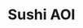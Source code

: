 ---
layout: place
title: "Sushi AOI"
permalink: /district-of-columbia/washington/sushi-aoi.html
stateAbbr: DC
stateName: District of Columbia
cityName: Washington
seo:
  name: "Sushi AOI"
  type: Restaurant
  links: http://www.thesushiaoi.com/
description: "Colorful spot serving rolls, vegetarian entrees & noodle dishes, with a happy hour. Sushi AOI serves delicious sushi in Washington, District of Columbia. Try fresh Japanese dishes for a great dining experience. Available for takeout, delivery, lunch, and dinner."
place_id: ChIJkegJ-JO3t4kRZXSWL46fp3I
photos:
  - name: >-
      places/ChIJkegJ-JO3t4kRZXSWL46fp3I/photos/AeeoHcJzOHkluBo80Ana1xBVKFrOXCGg_A3vnxA6_opAqvYAZEp86DFD7FIEYrqsLbyqxgVJuSZZVlQtOw125NnQGTc8i4s0-PjdxtfFu284ZD4NhlQkBKBTh7508vjzZgpGet9c00EuS8QxETFDoIRnAyX1evEloncaG6IvbNLXArUmY-dEx1LYq6skKcTPmdhhutML4ui-P6UPzpwA2BybE_1WBANjzeWeJDtBwC7O-scowZDi2-uk57uES3sfjvQmRzhZYMvpyiJwTbz5Pdyi5jsr2TdGA6WeIuX5mPETbgQIHA
    widthPx: 3024
    heightPx: 4032
    authorAttributions:
      - displayName: Sushi AOI
        uri: https://maps.google.com/maps/contrib/118021472845649395310
        photoUri: >-
          https://lh3.googleusercontent.com/a-/ALV-UjXRcwPpnDMn3QgQ3ckmty6wWRN2VfPH2nsQuzxtj2I7n1oXHp8_=s100-p-k-no-mo
    flagContentUri: >-
      https://www.google.com/local/imagery/report/?cb_client=maps_api_places.places_api&image_key=!1e10!2sAF1QipPNJW3lZoSCj6Uqa6TiR2qfspo5eZLIXb23XSTs&hl=en-US
    googleMapsUri: >-
      https://www.google.com/maps/place//data=!3m4!1e2!3m2!1sAF1QipPNJW3lZoSCj6Uqa6TiR2qfspo5eZLIXb23XSTs!2e10!4m2!3m1!1s0x89b7b793f809e891:0x72a79f8e2f967465
  - name: >-
      places/ChIJkegJ-JO3t4kRZXSWL46fp3I/photos/AeeoHcJFnKVkMBQvGM4feP63AT2A11VAaOtfhnGqkakwxhg7JE2r49zIoGoieWX04llRy0MRYKJY8yJANPXYQxH1y8yjLzFAQQR_95RnrkPZ1dg890x3hV7rJzit8-YDTWcyG2oXXP5AIgAm7hT-Df1RdVwL5bz2zR2iOBghtVJNht7twXLVoK0DSE_G5WC7rP-VF_q1eWC0Kz1ssoUy69Z8JocPT-2EmQojp_WrFDgDJbVyahlIAwp1IjIQiqQHLo2qnGfdp7p69NXPkVcVhNRuDb1cJzS_0v-fqv9F517R7FOC-A
    widthPx: 3024
    heightPx: 1702
    authorAttributions:
      - displayName: Sushi AOI
        uri: https://maps.google.com/maps/contrib/118021472845649395310
        photoUri: >-
          https://lh3.googleusercontent.com/a-/ALV-UjXRcwPpnDMn3QgQ3ckmty6wWRN2VfPH2nsQuzxtj2I7n1oXHp8_=s100-p-k-no-mo
    flagContentUri: >-
      https://www.google.com/local/imagery/report/?cb_client=maps_api_places.places_api&image_key=!1e10!2sAF1QipMD16njhj3Mr0nY_jfymGi9gkMfN9STLB6s0AAp&hl=en-US
    googleMapsUri: >-
      https://www.google.com/maps/place//data=!3m4!1e2!3m2!1sAF1QipMD16njhj3Mr0nY_jfymGi9gkMfN9STLB6s0AAp!2e10!4m2!3m1!1s0x89b7b793f809e891:0x72a79f8e2f967465
  - name: >-
      places/ChIJkegJ-JO3t4kRZXSWL46fp3I/photos/AeeoHcKCJ7buZw9Sxc5JV5Q_7vW-9tGvkql-RwlENfJt4Ieu5FKqRx_3MQBB_wamF_wSC7bLwqtMVMh9wFwW97o7EbOu9vm3hRivKDqyQmyxMs9Vmfdv5UWfEoXc3rvvDWcxmfjkRHD-0rS4whAvSqTPrqqoegILNhY7g-qHLutnhoF5bGHNFcAzoUPg547UW35z8O30VCMWsUUNVfUJ68qAeaQswUJ5Sq_dmwnUW0EpiePDwwlsRHefDj8rP3iaffpR34iUIquds6N5_YiMzzhY3ljEzCHdB5sXY1CkxN7sfnbl0J-B5q5XirQ-CuwIu_G9R5Ac1SfSEB0S6hANmjXuiFpf9LfewaBtuTwOOQFNI_U2Zi_jj54Z2o3tHr4RITp8HrVGo469Sx4nyKXitzk1u7nzIj_6ibjkxx367l3vo3oWZ8l1
    widthPx: 3072
    heightPx: 4080
    authorAttributions:
      - displayName: Bill W
        uri: https://maps.google.com/maps/contrib/116358471043739367465
        photoUri: >-
          https://lh3.googleusercontent.com/a/ACg8ocI5fn22bspcrTeyhO3YjvkZpQmVJxoOEErGiWExmNleiSu0uZ8=s100-p-k-no-mo
    flagContentUri: >-
      https://www.google.com/local/imagery/report/?cb_client=maps_api_places.places_api&image_key=!1e10!2sCIHM0ogKEICAgMDw4r6BiAE&hl=en-US
    googleMapsUri: >-
      https://www.google.com/maps/place//data=!3m4!1e2!3m2!1sCIHM0ogKEICAgMDw4r6BiAE!2e10!4m2!3m1!1s0x89b7b793f809e891:0x72a79f8e2f967465
  - name: >-
      places/ChIJkegJ-JO3t4kRZXSWL46fp3I/photos/AeeoHcJUr82KV-LEO5ota1MGNQufEnM7Q5vjGunCNgs0f1n-9g9GP8Rk1D7TsaKYg5G91RO1mvkhZKQAF3LMfHvqjanjJFIip19xRaWgrOC03NKIxxCevyIiiboFuItg-abvvBl3hjq7bmNx8eAK4zWzB6QGSZFmTgBAgEO0ZTzMNclTDJyBHbtcnXMi8k0uwdUNQ_Lsc236pVpfI5-Thr0RnNXABs1ku12BejW_vQiksRC9gDRh3RzRoVdUAySGWHcq90WAYgufsljTD5aRIDIOtnqpJRF2RyNHuk4n6KUiwzq-J6QKS6pjUhss2B5chYvaOIP9GCZ5pTi25KmY7bXi7JgMFXf5Te0R7knF_Y6wCihErxeB4eRwwnThAkiISzhvEPX7WhhzM31senFLCOW5Eoq1ZbWokNcv8HtQlaxUa7kH8A
    widthPx: 3000
    heightPx: 4000
    authorAttributions:
      - displayName: Mahdi Shirvin
        uri: https://maps.google.com/maps/contrib/101239995568201202249
        photoUri: >-
          https://lh3.googleusercontent.com/a-/ALV-UjVuq-Qy-d4EVlOOTfL2RS_EAnepBGyVE5aYJJ_r0Vc_F4-c980N=s100-p-k-no-mo
    flagContentUri: >-
      https://www.google.com/local/imagery/report/?cb_client=maps_api_places.places_api&image_key=!1e10!2sCIHM0ogKEICAgMCA0-SPSA&hl=en-US
    googleMapsUri: >-
      https://www.google.com/maps/place//data=!3m4!1e2!3m2!1sCIHM0ogKEICAgMCA0-SPSA!2e10!4m2!3m1!1s0x89b7b793f809e891:0x72a79f8e2f967465
  - name: >-
      places/ChIJkegJ-JO3t4kRZXSWL46fp3I/photos/AeeoHcI87aeX8ie7WcdPAunTjWsXqvQySXSxU5XQz-E82Rcp1Dr3YJG4xmwiP8IEKmCyFKMj8wHTT5yhHcRTgJa0RnlSpcoriPPIpbtzhYtMnpXh70GQpMlvVNRUTlJuLS8JNnf2FEL1PZ8Xelhl2uoYVDTEfaDD4vpWKWVCtm3WFa8pscHodmBy5DrvkGOlvxNB54ZBU8KRzYXSWikv6xN5HfoWs1wQ92muYq7Wn_sQ655rAtaT2nDumUc0n2ngE65z8zBmNDQIkYQbLGdVbAgP7YkaMxdcM4msOkjOFAXP8VJYicunk6xjiltLYpgqcZ_As9e9InWNG5ht36ZJg8FuQS7jiLPdHttExnVcnOkf6IJmJtHLQ5qN2TnoI8-hCLnNdGMnfwPFmAfTFLgF-feDsaqeIm4HZoiJRq6kG4RwWr5Qi-zW
    widthPx: 3600
    heightPx: 4800
    authorAttributions:
      - displayName: blacktaurenz Cha
        uri: https://maps.google.com/maps/contrib/111683584782042078121
        photoUri: >-
          https://lh3.googleusercontent.com/a-/ALV-UjXLXMNosjQ82f_LhqOCK6FUULHxydBw05aSwRJqepdrkvuVDqEA=s100-p-k-no-mo
    flagContentUri: >-
      https://www.google.com/local/imagery/report/?cb_client=maps_api_places.places_api&image_key=!1e10!2sCIHM0ogKEICAgMCo1a3szgE&hl=en-US
    googleMapsUri: >-
      https://www.google.com/maps/place//data=!3m4!1e2!3m2!1sCIHM0ogKEICAgMCo1a3szgE!2e10!4m2!3m1!1s0x89b7b793f809e891:0x72a79f8e2f967465
  - name: >-
      places/ChIJkegJ-JO3t4kRZXSWL46fp3I/photos/AeeoHcIMSgYMrHCvMgw9tbnAqliFTm4LnWG9PU6HGhjxLQtiO8VF-Ytetd0ndj78uq1yZKvhuDQbbuaI2cc8hNE1ROGCjYYpODcPa78nr1D7UDdMdt4OFMvcJxbypwYRWhIvavSmvhOwVWod7_WBzaY6gm-5dEppEc0RXYSmoxVD26roZMko8wOk1aNdqnlqM-69Uu4CEpP6lO1aNtCT1heok7G-jKdxiZF_PT46-D0dMcNVOWOlqIwf8DpBW9KRbULCQe1bGWXY3yQ0acv1ewYz8SfFeEsBef2pvNSgAejjB1seXA
    widthPx: 3600
    heightPx: 4800
    authorAttributions:
      - displayName: Sushi AOI
        uri: https://maps.google.com/maps/contrib/118021472845649395310
        photoUri: >-
          https://lh3.googleusercontent.com/a-/ALV-UjXRcwPpnDMn3QgQ3ckmty6wWRN2VfPH2nsQuzxtj2I7n1oXHp8_=s100-p-k-no-mo
    flagContentUri: >-
      https://www.google.com/local/imagery/report/?cb_client=maps_api_places.places_api&image_key=!1e10!2sAF1QipP-u-IyPJc1-v-9oWDiDU0AVIMhEP3_y0A32JDZ&hl=en-US
    googleMapsUri: >-
      https://www.google.com/maps/place//data=!3m4!1e2!3m2!1sAF1QipP-u-IyPJc1-v-9oWDiDU0AVIMhEP3_y0A32JDZ!2e10!4m2!3m1!1s0x89b7b793f809e891:0x72a79f8e2f967465
  - name: >-
      places/ChIJkegJ-JO3t4kRZXSWL46fp3I/photos/AeeoHcK1VFFjKSor_NDUCWtVKm596ihP_VdWP0ZbC-abWRtuq_5rsqIYYzaGjTRJduy0Tb7Xvjrni4gidmj06GKEimpO4MhRhZPnffbt-kUKLquYT47szoMrdXp1npcu1FsxmvXxmRPhY5JWTBH79o7wUDRruLQ6MUbbd4BUs2K8AL1G2wbN4nNnt-gthPWoY7ol_n_pAjhLXj5HyWalfkcbU7T1ddij2xUxCO5BLJDUZ-WykzptIkJzXaIlZsL33CwFwu_mEGsyMvzch7TzrLD0bep2PPd25C6RGFHFKldX69knC_A0Z2jXdZbFSHqpixD2mX3TVG9nmOfCFmjv4QS-EqZZxDzTDWlKtgMQ12c4zRsvHYHhzTBeJbkmw8qzXeTmphAx8Q0GDb0QYAebdr9ARJERAwwoIU1QcHpcyO-pn_XS_v6M
    widthPx: 3072
    heightPx: 4080
    authorAttributions:
      - displayName: Rajiv Sukumar
        uri: https://maps.google.com/maps/contrib/116482744388681496894
        photoUri: >-
          https://lh3.googleusercontent.com/a-/ALV-UjUb9fot3jVOKBCJvAyvjnS41zWDUmlebGV9M0W00CZKXditZvkARQ=s100-p-k-no-mo
    flagContentUri: >-
      https://www.google.com/local/imagery/report/?cb_client=maps_api_places.places_api&image_key=!1e10!2sCIHM0ogKEICAgICO5uKLvAE&hl=en-US
    googleMapsUri: >-
      https://www.google.com/maps/place//data=!3m4!1e2!3m2!1sCIHM0ogKEICAgICO5uKLvAE!2e10!4m2!3m1!1s0x89b7b793f809e891:0x72a79f8e2f967465
  - name: >-
      places/ChIJkegJ-JO3t4kRZXSWL46fp3I/photos/AeeoHcJkZsxALfEJePFSq2GhlSFABSJU_4yLLva0YYkdYS2y6x3Ca98er_2Rk94VZfSeAg6v_uatkTfVa9M_wU9hLpvbfLdLIZPe4QHDvfB2YeqD5eUt7DQNpyROF2Pj5t8L_ZS2pxJbksgoYlgh7ltAc1AaYgJjV_nrYnJ-4-sLhFx9lIksn3wY42Nze0Lr1SoAqkWr-oCAHMElQCyyeko7sJ7d_OpS6Z2l5_iMouSH3jh_bbtzV1HBi6NnVXzJKNqkj_xu44r8TiVUSRlRduzKwPP9z84NJ5I0QO3Yqi90UTl1ag
    widthPx: 1080
    heightPx: 1081
    authorAttributions:
      - displayName: Sushi AOI
        uri: https://maps.google.com/maps/contrib/118021472845649395310
        photoUri: >-
          https://lh3.googleusercontent.com/a-/ALV-UjXRcwPpnDMn3QgQ3ckmty6wWRN2VfPH2nsQuzxtj2I7n1oXHp8_=s100-p-k-no-mo
    flagContentUri: >-
      https://www.google.com/local/imagery/report/?cb_client=maps_api_places.places_api&image_key=!1e10!2sAF1QipNJeN-kjt-1lrrQo6Gtv-IWIiZvnyxmV1JpMaSA&hl=en-US
    googleMapsUri: >-
      https://www.google.com/maps/place//data=!3m4!1e2!3m2!1sAF1QipNJeN-kjt-1lrrQo6Gtv-IWIiZvnyxmV1JpMaSA!2e10!4m2!3m1!1s0x89b7b793f809e891:0x72a79f8e2f967465
  - name: >-
      places/ChIJkegJ-JO3t4kRZXSWL46fp3I/photos/AeeoHcLFFgioP3E1qajl35jEEl27xHHQujA_lXlaofrWtCexF7AmZoQyxqqUarx2-ZCi0gl8yCkONET-Wl5PgQISHoDEIeuJQRvaQBOpWLy-a3i0yHyAXn7PDOqcCraraoiatQGPS-jrwv5521qpTciE_h1DI2eDp7fNs6YMOwfkABo1NrCysboJHkKz9T9ckav5IooFtdcpm31AaR16olt0-wtEr2TWRwwEgWhUiLpLa3u2DaGnW_RViYD_q5f-Chx-5Qad0zvtpKh3yHl0pQ52yZF2SuWeyF_GmPOjUX-SFewpU1X7unCKXwisrDlZ0vc7SiyFw-1y3daUrvl-C8siGPCmnu2PXcUfTGieuYbwpGOLUfH8XnsxHOBCnuUHM3n9kqyY839WTlzx6vhje32Jq5GmmTqKsz_5jUwRsuprKEk
    widthPx: 4032
    heightPx: 3024
    authorAttributions:
      - displayName: Jorge J. Garcia
        uri: https://maps.google.com/maps/contrib/107250347986767129235
        photoUri: >-
          https://lh3.googleusercontent.com/a-/ALV-UjUnE9dgzgOyRLACfTr2uMPkA4zwRKZV8NS8BpRH_HBDeDwBcKo4=s100-p-k-no-mo
    flagContentUri: >-
      https://www.google.com/local/imagery/report/?cb_client=maps_api_places.places_api&image_key=!1e10!2sCIHM0ogKEICAgMDQ-P2TWw&hl=en-US
    googleMapsUri: >-
      https://www.google.com/maps/place//data=!3m4!1e2!3m2!1sCIHM0ogKEICAgMDQ-P2TWw!2e10!4m2!3m1!1s0x89b7b793f809e891:0x72a79f8e2f967465
  - name: >-
      places/ChIJkegJ-JO3t4kRZXSWL46fp3I/photos/AeeoHcIOdb7fFL6PlGrX76IcW8EmX9_pbNOEBw-UIj_fbUp8LqPljg5UR-glX1aAmpVAd9bTzNt9N6hGm_1jHl0Bxz6LxF4fZFgPAyjvmIoCFpa76PUdNqthbBBY2NIoehdLMIb33TIQ7EVSWSe6UbJof3L1v4fb094ztyNdoQ1TftUj_5MqpvSCdm2rlkvKSF7p_QyckoAOLFfe-_I6cKMxAwE1nKv2XgSHCf8lq8uNJGfjEDgtPBsAaSLqF5jhU-NVSfkWOCIlAW3l2OPW41fpVX_nX_WHU2vTPbFwIf8C9zV1zODuC1PKAJPpOx0XiGYcEEGN8Jn6Xl643Xmz7kW4yB5v_Juf4D5lEnI0hMwPVdZLocM0jsF8rZ1Fh9JLFfm3cyU2X2otYPpviGVnZaBTJQZcLKiF5tA-jM0_pK10oHQQ0Q
    widthPx: 3024
    heightPx: 4032
    authorAttributions:
      - displayName: Shuchanan Sangrat
        uri: https://maps.google.com/maps/contrib/109102589597390034718
        photoUri: >-
          https://lh3.googleusercontent.com/a-/ALV-UjWQ3zJ-iI9nuGezfsrFIT30l_9h3DLEdlpodA74NCfVd_TKs7bS=s100-p-k-no-mo
    flagContentUri: >-
      https://www.google.com/local/imagery/report/?cb_client=maps_api_places.places_api&image_key=!1e10!2sCIHM0ogKEICAgIC3v8aiBA&hl=en-US
    googleMapsUri: >-
      https://www.google.com/maps/place//data=!3m4!1e2!3m2!1sCIHM0ogKEICAgIC3v8aiBA!2e10!4m2!3m1!1s0x89b7b793f809e891:0x72a79f8e2f967465
address: 1100 New York Ave NW, Washington, DC 20005, USA
street: 1100 New York Ave NW
city: Washington
state: DC
zip: '20005'
country: USA
neighborhood: Northwest Washington
latitude: '38.900610'
longitude: '-77.027639'
accessibility_options:
  wheelchairAccessibleEntrance: true
  wheelchairAccessibleSeating: true
business_status: OPERATIONAL
name: Sushi AOI
google_maps_links:
  directionsUri: >-
    https://www.google.com/maps/dir//''/data=!4m7!4m6!1m1!4e2!1m2!1m1!1s0x89b7b793f809e891:0x72a79f8e2f967465!3e0
  placeUri: https://maps.google.com/?cid=8261747474467026021
  writeAReviewUri: >-
    https://www.google.com/maps/place//data=!4m3!3m2!1s0x89b7b793f809e891:0x72a79f8e2f967465!12e1
  reviewsUri: >-
    https://www.google.com/maps/place//data=!4m4!3m3!1s0x89b7b793f809e891:0x72a79f8e2f967465!9m1!1b1
  photosUri: >-
    https://www.google.com/maps/place//data=!4m3!3m2!1s0x89b7b793f809e891:0x72a79f8e2f967465!10e5
primary_type: Sushi Restaurant
opening_hours:
  regular: null
  current: null
secondary_opening_hours:
  regular:
    weekdayDescriptions: null
    type: null
  current:
    weekdayDescriptions: null
    type: null
phone: (202) 408-7770
price_level: PRICE_LEVEL_MODERATE
price_range: $20 &ndash; $30
rating: '4.3'
rating_count: 0
website: http://www.thesushiaoi.com/
reviews:
  - name: >-
      places/ChIJkegJ-JO3t4kRZXSWL46fp3I/reviews/ChdDSUhNMG9nS0VJQ0FnTUR3b01pand3RRAB
    relativePublishTimeDescription: 3 weeks ago
    rating: 4
    text:
      text: >-
        A fun spot and so close to Metro Center. Staff is super friendly and the
        service is quick. We loved everything, except the rice which seemed
        slightly old and dry. I'm sure it was not the norm considering how good
        everything else was.
      languageCode: en
    originalText:
      text: >-
        A fun spot and so close to Metro Center. Staff is super friendly and the
        service is quick. We loved everything, except the rice which seemed
        slightly old and dry. I'm sure it was not the norm considering how good
        everything else was.
      languageCode: en
    authorAttribution:
      displayName: Jim Williams
      uri: https://www.google.com/maps/contrib/105183826368928861093/reviews
      photoUri: >-
        https://lh3.googleusercontent.com/a/ACg8ocLdH-4jtykvA5gSocc6dYJqvzUCtENWvBXz2L18h-DNktrQfw=s128-c0x00000000-cc-rp-mo-ba4
    publishTime: '2025-03-22T15:15:53.196393Z'
    flagContentUri: >-
      https://www.google.com/local/review/rap/report?postId=ChdDSUhNMG9nS0VJQ0FnTUR3b01pand3RRAB&d=17924085&t=1
    googleMapsUri: >-
      https://www.google.com/maps/reviews/data=!4m6!14m5!1m4!2m3!1sChdDSUhNMG9nS0VJQ0FnTUR3b01pand3RRAB!2m1!1s0x89b7b793f809e891:0x72a79f8e2f967465
  - name: >-
      places/ChIJkegJ-JO3t4kRZXSWL46fp3I/reviews/ChZDSUhNMG9nS0VJQ0FnTUNJa3BYQVBnEAE
    relativePublishTimeDescription: a week ago
    rating: 4
    text:
      text: >-
        The restaurant was super cute! In a very nice location, across
        citycenter and near the metro center stop. Sushi was good, the eel
        avocado and scallop rolls were delicious but the spicy salmon and tuna
        were just okay. A bit pricy for 4 rolls, I felt the quality didn’t quite
        match up but still had a great experience!
      languageCode: en
    originalText:
      text: >-
        The restaurant was super cute! In a very nice location, across
        citycenter and near the metro center stop. Sushi was good, the eel
        avocado and scallop rolls were delicious but the spicy salmon and tuna
        were just okay. A bit pricy for 4 rolls, I felt the quality didn’t quite
        match up but still had a great experience!
      languageCode: en
    authorAttribution:
      displayName: Jiji Ong
      uri: https://www.google.com/maps/contrib/116382454500138137399/reviews
      photoUri: >-
        https://lh3.googleusercontent.com/a/ACg8ocLLD1qkIOs2bvdW0aooRHG333zZjusrLZN6BIm2Yu1WLcD23w=s128-c0x00000000-cc-rp-mo
    publishTime: '2025-03-31T17:49:55.099438Z'
    flagContentUri: >-
      https://www.google.com/local/review/rap/report?postId=ChZDSUhNMG9nS0VJQ0FnTUNJa3BYQVBnEAE&d=17924085&t=1
    googleMapsUri: >-
      https://www.google.com/maps/reviews/data=!4m6!14m5!1m4!2m3!1sChZDSUhNMG9nS0VJQ0FnTUNJa3BYQVBnEAE!2m1!1s0x89b7b793f809e891:0x72a79f8e2f967465
  - name: >-
      places/ChIJkegJ-JO3t4kRZXSWL46fp3I/reviews/ChZDSUhNMG9nS0VJQ0FnTUR3NHI2QmNBEAE
    relativePublishTimeDescription: 2 weeks ago
    rating: 5
    text:
      text: >-
        One of the best in the US without a question.

        The sushi deluxe entree was nothing short of phenomenal. Spicy white
        tuna is always a hit. Thank you to the staff and the chefs. Will be back
        again when I am up in DC.
      languageCode: en
    originalText:
      text: >-
        One of the best in the US without a question.

        The sushi deluxe entree was nothing short of phenomenal. Spicy white
        tuna is always a hit. Thank you to the staff and the chefs. Will be back
        again when I am up in DC.
      languageCode: en
    authorAttribution:
      displayName: Bill W
      uri: https://www.google.com/maps/contrib/116358471043739367465/reviews
      photoUri: >-
        https://lh3.googleusercontent.com/a/ACg8ocI5fn22bspcrTeyhO3YjvkZpQmVJxoOEErGiWExmNleiSu0uZ8=s128-c0x00000000-cc-rp-mo-ba4
    publishTime: '2025-03-24T23:37:43.216064Z'
    flagContentUri: >-
      https://www.google.com/local/review/rap/report?postId=ChZDSUhNMG9nS0VJQ0FnTUR3NHI2QmNBEAE&d=17924085&t=1
    googleMapsUri: >-
      https://www.google.com/maps/reviews/data=!4m6!14m5!1m4!2m3!1sChZDSUhNMG9nS0VJQ0FnTUR3NHI2QmNBEAE!2m1!1s0x89b7b793f809e891:0x72a79f8e2f967465
  - name: >-
      places/ChIJkegJ-JO3t4kRZXSWL46fp3I/reviews/ChZDSUhNMG9nS0VJQ0FnSURQdnNDcU9nEAE
    relativePublishTimeDescription: 4 months ago
    rating: 5
    text:
      text: >-
        One of the best sushi restaurants I have visited in the US so far.
        Friendly and attentive service, spacious and well designed interior. And
        delicious food, my teriyaki salmon was simply phenomenal.

        Thank you!
      languageCode: en
    originalText:
      text: >-
        One of the best sushi restaurants I have visited in the US so far.
        Friendly and attentive service, spacious and well designed interior. And
        delicious food, my teriyaki salmon was simply phenomenal.

        Thank you!
      languageCode: en
    authorAttribution:
      displayName: hopperado
      uri: https://www.google.com/maps/contrib/113412017138402405507/reviews
      photoUri: >-
        https://lh3.googleusercontent.com/a-/ALV-UjWZerDDPS3OHwYkVWWeeTLwtgrksPqN4skCdwVfED1kgmBR5nYd=s128-c0x00000000-cc-rp-mo-ba6
    publishTime: '2024-12-02T17:25:19.543657Z'
    flagContentUri: >-
      https://www.google.com/local/review/rap/report?postId=ChZDSUhNMG9nS0VJQ0FnSURQdnNDcU9nEAE&d=17924085&t=1
    googleMapsUri: >-
      https://www.google.com/maps/reviews/data=!4m6!14m5!1m4!2m3!1sChZDSUhNMG9nS0VJQ0FnSURQdnNDcU9nEAE!2m1!1s0x89b7b793f809e891:0x72a79f8e2f967465
  - name: >-
      places/ChIJkegJ-JO3t4kRZXSWL46fp3I/reviews/ChdDSUhNMG9nS0VJQ0FnSUQzM2NiZnRnRRAB
    relativePublishTimeDescription: 4 months ago
    rating: 5
    text:
      text: >-
        I visited AOI, a sushi restaurant, for work and ordered the Sashimi
        Deluxe and Tempura Appetizer. Both dishes were delicious. If you’re in
        town on a work trip and looking for a great sushi experience without
        breaking the bank, AOI is the place to go! Fresh and delicious.
      languageCode: en
    originalText:
      text: >-
        I visited AOI, a sushi restaurant, for work and ordered the Sashimi
        Deluxe and Tempura Appetizer. Both dishes were delicious. If you’re in
        town on a work trip and looking for a great sushi experience without
        breaking the bank, AOI is the place to go! Fresh and delicious.
      languageCode: en
    authorAttribution:
      displayName: Gary_Gmail HO
      uri: https://www.google.com/maps/contrib/118421449147877150623/reviews
      photoUri: >-
        https://lh3.googleusercontent.com/a-/ALV-UjV67vJkg_xH0nmLuCo0oHtnprU_3orvs2s_I1LnvwR5MI5BzPiUiQ=s128-c0x00000000-cc-rp-mo-ba6
    publishTime: '2024-11-17T23:36:16.711789Z'
    flagContentUri: >-
      https://www.google.com/local/review/rap/report?postId=ChdDSUhNMG9nS0VJQ0FnSUQzM2NiZnRnRRAB&d=17924085&t=1
    googleMapsUri: >-
      https://www.google.com/maps/reviews/data=!4m6!14m5!1m4!2m3!1sChdDSUhNMG9nS0VJQ0FnSUQzM2NiZnRnRRAB!2m1!1s0x89b7b793f809e891:0x72a79f8e2f967465
parking_options:
  paidStreetParking: true
  valetParking: false
payment_options:
  acceptsCreditCards: true
  acceptsDebitCards: true
  acceptsCashOnly: false
  acceptsNfc: true
allow_dogs: null
curbside_pickup: null
delivery: true
dine_in: true
good_for_children: null
good_for_groups: true
good_for_sports: false
live_music: false
menu_for_children: false
outdoor_seating: true
reservable: true
restroom: true
serves_beer: true
serves_breakfast: false
serves_brunch: null
serves_cocktails: true
serves_coffee: true
serves_dinner: true
serves_dessert: true
serves_lunch: true
serves_vegetarian_food: null
serves_wine: true
takeout: true
update_category: essentials
summary: >-
  Colorful spot serving rolls, vegetarian entrees & noodle dishes, with a happy
  hour.

---